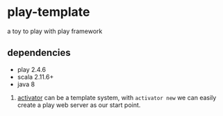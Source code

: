 # play-template
a toy to play with play framework


## dependencies

*   play    2.4.6
*   scala   2.11.6+
*   java    8

1. [activator](http://www.typesafe.com/activator/docs) can be a template system, with `activator new` we can easily create a play web server as our start point.

